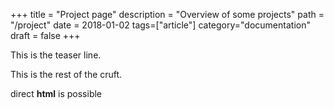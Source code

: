 +++
title = "Project page"
description = "Overview of some projects"
path = "/project"
date = 2018-01-02
tags=["article"]
category="documentation"
draft = false
+++

This is the teaser line.

<!-- more -->

This is the rest of the cruft.

<p>direct <b>html</b> is possible<p>
